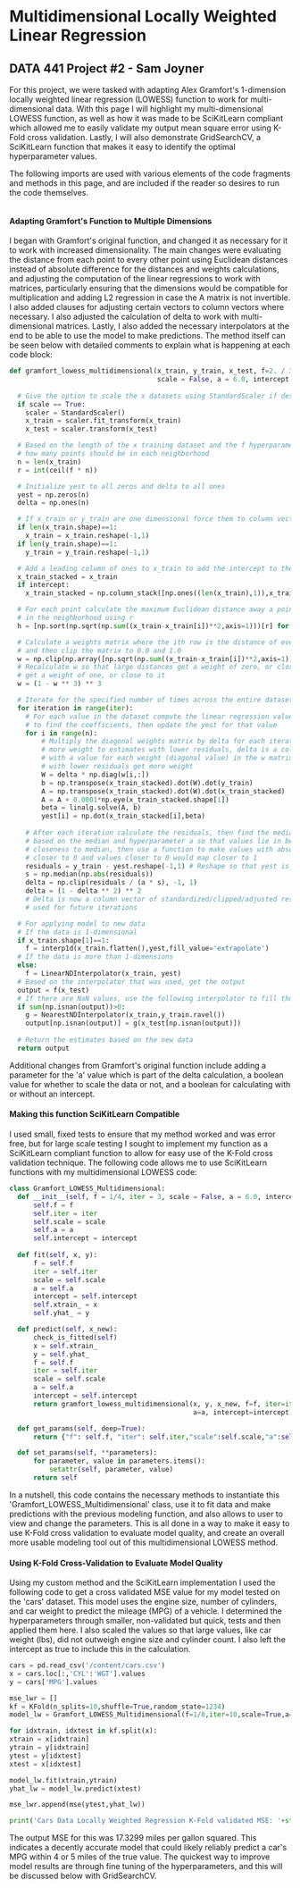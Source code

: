 # Multidimensional Locally Weighted Linear Regression
## DATA 441 Project #2 - Sam Joyner

For this project, we were tasked with adapting Alex Gramfort's 1-dimension locally weighted linear regression (LOWESS) function to work for multi-dimensional data. With this page I will highlight my multi-dimensional LOWESS function, as well as how it was made to be SciKitLearn compliant which allowed me to easily validate my output mean square error using K-Fold cross validation. Lastly, I will also demonstrate GridSearchCV, a SciKitLearn function that makes it easy to identify the optimal hyperparameter values.

The following imports are used with various elements of the code fragments and methods in this page, and are included if the reader so desires to run the code themselves.
``` Python

```

#### Adapting Gramfort's Function to Multiple Dimensions

I began with Gramfort's original function, and changed it as necessary for it to work with increased dimensionality. The main changes were evaluating the distance from each point to every other point using Euclidean distances instead of absolute difference for the distances and weights calculations, and adjusting the computation of the linear regressions to work with matrices, particularly ensuring that the dimensions would be compatible for multiplication and adding L2 regression in case the A matrix is not invertible. I also added clauses for adjusting certain vectors to column vectors where necessary. I also adjusted the calculation of delta to work with multi-dimensional matrices. Lastly, I also added the necessary interpolators at the end to be able to use the model to make predictions. The method itself can be seen below with detailed comments to explain what is happening at each code block:

```Python
def gramfort_lowess_multidimensional(x_train, y_train, x_test, f=2. / 3., iter = 3, 
                                     scale = False, a = 6.0, intercept = True):
  
  # Give the option to scale the x datasets using StandardScaler if desired
  if scale == True:
    scaler = StandardScaler()
    x_train = scaler.fit_transform(x_train)
    x_test = scaler.transform(x_test)

  # Based on the length of the x training dataset and the f hyperparameter determine
  # how many points should be in each neighborhood
  n = len(x_train)
  r = int(ceil(f * n))

  # Initialize yest to all zeros and delta to all ones
  yest = np.zeros(n)
  delta = np.ones(n)

  # If x_train or y_train are one dimensional force them to column vectors
  if len(x_train.shape)==1:
    x_train = x_train.reshape(-1,1)
  if len(y_train.shape)==1:
    y_train = y_train.reshape(-1,1)

  # Add a leading column of ones to x_train to add the intercept to the mathmatical calculations
  x_train_stacked = x_train
  if intercept:
    x_train_stacked = np.column_stack([np.ones((len(x_train),1)),x_train])

  # For each point calculate the maximum Euclidean distance away a point can be to be included
  # in the neighborhood using r
  h = [np.sort(np.sqrt(np.sum((x_train-x_train[i])**2,axis=1)))[r] for i in range(len(x_train))]

  # Calculate a weights matrix where the ith row is the distance of every other point from the ith point
  # and then clip the matrix to 0.0 and 1.0
  w = np.clip(np.array([np.sqrt(np.sum((x_train-x_train[i])**2,axis=1)) for i in range(len(x_train))]) / h, 0.0, 1.0)
  # Recalculate w so that large distances get a weight of zero, or close to it, and small/zero distances 
  # get a weight of one, or close to it
  w = (1 - w ** 3) ** 3

  # Iterate for the specified number of times across the entire dataset
  for iteration in range(iter):
    # For each value in the dataset compute the linear regression values
    # to find the coefficients, then update the yest for that value
    for i in range(n):
        # Multiply the diagonal weights matrix by delta for each iteration to give
        # more weight to estimates with lower residuals, delta is a column vector
        # with a value for each weight (diagonal value) in the w matrix, so values
        # with lower residuals get more weight
        W = delta * np.diag(w[i,:])
        b = np.transpose(x_train_stacked).dot(W).dot(y_train)
        A = np.transpose(x_train_stacked).dot(W).dot(x_train_stacked)
        A = A + 0.0001*np.eye(x_train_stacked.shape[1])
        beta = linalg.solve(A, b)
        yest[i] = np.dot(x_train_stacked[i],beta)
    
    # After each iteration calculate the residuals, then find the median, and standardize the data
    # based on the median and hyperparameter a so that values lie in between -1 and 1 based on relative
    # closeness to median, then use a function to make values with absolute values close to 1 have values
    # closer to 0 and values closer to 0 would map closer to 1
    residuals = y_train - yest.reshape(-1,1) # Reshape so that yest is a column vector
    s = np.median(np.abs(residuals))
    delta = np.clip(residuals / (a * s), -1, 1)
    delta = (1 - delta ** 2) ** 2
    # Delta is now a column vector of standardized/clipped/adjusted residuals that will be 
    # used for future iterations

  # For applying model to new data
  # If the data is 1-dimensional
  if x_train.shape[1]==1:
    f = interp1d(x_train.flatten(),yest,fill_value='extrapolate')
  # If the data is more than 1-dimensions
  else:
    f = LinearNDInterpolator(x_train, yest)
  # Based on the interpolator that was used, get the output
  output = f(x_test)
  # If there are NaN values, use the following interpolator to fill those values
  if sum(np.isnan(output))>0:
    g = NearestNDInterpolator(x_train,y_train.ravel()) 
    output[np.isnan(output)] = g(x_test[np.isnan(output)])
  
  # Return the estimates based on the new data
  return output
  ```
  
  Additional changes from Gramfort's original function include adding a parameter for the 'a' value which is part of the delta calculation, a boolean value for whether to scale the data or not, and a boolean for calculating with or without an intercept.
  
  #### Making this function SciKitLearn Compatible
  
  I used small, fixed tests to ensure that my method worked and was error free, but for large scale testing I sought to implement my function as a SciKitLearn compliant function to allow for easy use of the K-Fold cross validation technique. The following code allows me to use SciKitLearn functions with my multidimensional LOWESS code: 
  
  ``` Python
  class Gramfort_LOWESS_Multidimensional:
    def __init__(self, f = 1/4, iter = 3, scale = False, a = 6.0, intercept=True):
        self.f = f
        self.iter = iter
        self.scale = scale
        self.a = a
        self.intercept = intercept
    
    def fit(self, x, y):
        f = self.f
        iter = self.iter
        scale = self.scale
        a = self.a
        intercept = self.intercept
        self.xtrain_ = x
        self.yhat_ = y

    def predict(self, x_new):
        check_is_fitted(self)
        x = self.xtrain_
        y = self.yhat_
        f = self.f
        iter = self.iter
        scale = self.scale
        a = self.a
        intercept = self.intercept
        return gramfort_lowess_multidimensional(x, y, x_new, f=f, iter=iter, scale=scale,
                                                a=a, intercept=intercept)

    def get_params(self, deep=True):
        return {"f": self.f, "iter": self.iter,"scale":self.scale,"a":self.a,"intercept":self.intercept}

    def set_params(self, **parameters):
        for parameter, value in parameters.items():
            setattr(self, parameter, value)
        return self
  ```
  In a nutshell, this code contains the necessary methods to instantiate this 'Gramfort_LOWESS_Multidimensional' class, use it to fit data and make predictions with the previous modeling function, and also allows to user to view and change the parameters. This is all done in a way to make it easy to use K-Fold cross validation to evaluate model quality, and create an overall more usable modeling tool out of this multidimensional LOWESS method.
  
  #### Using K-Fold Cross-Validation to Evaluate Model Quality
  
  Using my custom method and the SciKitLearn implementation I used the following code to get a cross validated MSE value for my model tested on the 'cars' dataset. This model uses the engine size, number of cylinders, and car weight to predict the mileage (MPG) of a vehicle. I determined the hyperparameters through smaller, non-validated but quick, tests and then applied them here. I also scaled the values so that large values, like car weight (lbs), did not outweigh engine size and cylinder count. I also left the intercept as true to include this in the calculation.
  
  ``` Python
  cars = pd.read_csv('/content/cars.csv')
x = cars.loc[:,'CYL':'WGT'].values
y = cars['MPG'].values

mse_lwr = []
kf = KFold(n_splits=10,shuffle=True,random_state=1234)
model_lw = Gramfort_LOWESS_Multidimensional(f=1/8,iter=10,scale=True,a=10.0,intercept=True)

for idxtrain, idxtest in kf.split(x):
  xtrain = x[idxtrain]
  ytrain = y[idxtrain]
  ytest = y[idxtest]
  xtest = x[idxtest]

  model_lw.fit(xtrain,ytrain)
  yhat_lw = model_lw.predict(xtest)

  mse_lwr.append(mse(ytest,yhat_lw))

print('Cars Data Locally Weighted Regression K-Fold validated MSE: '+str(np.mean(mse_lwr)))
  ```
The output MSE for this was 17.3299 miles per gallon squared. This indicates a decently accurate model that could likely reliably predict a car's MPG within 4 or 5 miles of the true value. The quickest way to improve model results are through fine tuning of the hyperparameters, and this will be discussed below with GridSearchCV.
